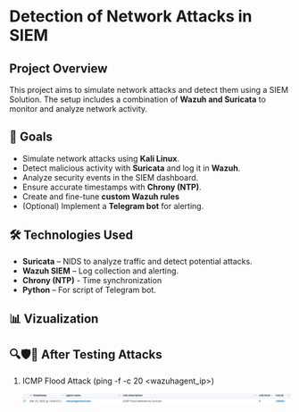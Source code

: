 # Detection of Network Attacks in SIEM

## Project Overview
This project aims to simulate network attacks and detect them using a SIEM Solution. The setup includes a combination of **Wazuh and Suricata** to monitor and analyze network activity.

## 📌 Goals
- Simulate network attacks using **Kali Linux**.
- Detect malicious activity with **Suricata** and log it in **Wazuh**.
- Analyze security events in the SIEM dashboard.
- Ensure accurate timestamps with **Chrony (NTP)**.
- Create and fine-tune **custom Wazuh rules**
- (Optional) Implement a **Telegram bot** for alerting.

## 🛠 Technologies Used
- **Suricata** – NIDS to analyze traffic and detect potential attacks.
- **Wazuh SIEM** – Log collection and alerting.
- **Chrony (NTP)** - Time synchronization
- **Python** – For script of Telegram bot.

## 📊 Vizualization
## 🔍🛡️🚧 After Testing Attacks
1. ICMP Flood Attack (ping -f -c 20 <wazuhagent_ip>)
   
   ![after-testing-icmp-flood-attack](images/after-testing-icmp-flood-attack.png)


